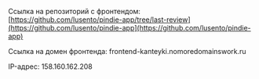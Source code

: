 Ссылка на репозиторий с фронтендом:  [https://github.com/lusento/pindie-app/tree/last-review](https://github.com/lusento/pindie-app](https://github.com/lusento/pindie-app)

Ссылка на домен фронтенда: frontend-kanteyki.nomoredomainswork.ru

IP-адрес: 158.160.162.208



